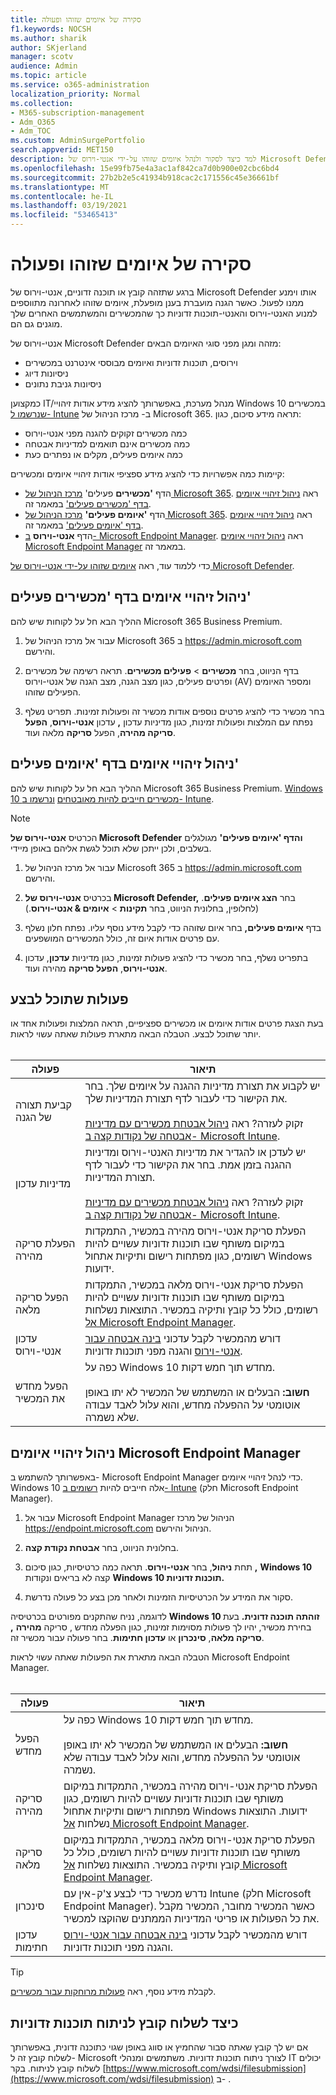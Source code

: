 ```yaml
---
title: סקירה של איומים שזוהו ופעולה
f1.keywords: NOCSH
ms.author: sharik
author: SKjerland
manager: scotv
audience: Admin
ms.topic: article
ms.service: o365-administration
localization_priority: Normal
ms.collection:
- M365-subscription-management
- Adm_O365
- Adm_TOC
ms.custom: AdminSurgePortfolio
search.appverid: MET150
description: למד כיצד לסקור ולנהל איומים שזוהו על-ידי אנטי-וירוס של Microsoft Defender במכשירי Windows 10 שלך.
ms.openlocfilehash: 15e99fb75e4a3ac1af842ca7d0b900e02cbc6bd4
ms.sourcegitcommit: 27b2b2e5c41934b918cac2c171556c45e36661bf
ms.translationtype: MT
ms.contentlocale: he-IL
ms.lasthandoff: 03/19/2021
ms.locfileid: "53465413"
---
```

# <a name="review-detected-threats-and-take-action"></a>סקירה של איומים שזוהו ופעולה

ברגע שתזהה קובץ או תוכנה זדוניים, אנטי-וירוס של Microsoft Defender אותו וימנע ממנו לפעול. כאשר הגנה מועברת בענן מופעלת, איומים שזוהו לאחרונה מתווספים למנוע האנטי-וירוס והאנטי-תוכנות זדוניות כך שהמכשירים והמשתמשים האחרים שלך מוגנים גם הם.

אנטי-וירוס של Microsoft Defender מזהה ומגן מפני סוגי האיומים הבאים:

- וירוסים, תוכנות זדוניות ואיומים מבוססי אינטרנט במכשירים
- ניסיונות דיוג
- ניסיונות גניבת נתונים

כמקצוען IT/מנהל מערכת, באפשרותך להציג מידע אודות זיהויי Windows 10 במכשירים [שנרשמו ל- Intune](/mem/intune/enrollment/device-enrollment) ב- מרכז הניהול של Microsoft 365. תראה מידע סיכום, כגון:

- כמה מכשירים זקוקים להגנה מפני אנטי-וירוס
- כמה מכשירים אינם תואמים למדיניות אבטחה
- כמה איומים פעילים, מקלים או נפתרים כעת

קיימות כמה אפשרויות כדי להציג מידע ספציפי אודות זיהויי איומים ומכשירים:

- הדף **'מכשירים** פעילים' <a href="https://go.microsoft.com/fwlink/p/?linkid=2024339" target="_blank">מרכז הניהול של Microsoft 365</a>. ראה [ניהול זיהויי איומים בדף 'מכשירים פעילים'](#manage-threat-detections-on-the-active-devices-page) במאמר זה.
- הדף **'איומים פעילים'** <a href="https://go.microsoft.com/fwlink/p/?linkid=2024339" target="_blank">מרכז הניהול של Microsoft 365</a>. ראה [ניהול זיהויי איומים בדף 'איומים פעילים'](#manage-threat-detections-on-the-active-threats-page) במאמר זה.
- הדף **אנטי-וירוס** <a href="https://go.microsoft.com/fwlink/p/?linkid=2150463" target="_blank">ב- Microsoft Endpoint Manager</a>. ראה [ניהול זיהויי איומים Microsoft Endpoint Manager](#manage-threat-detections-in-microsoft-endpoint-manager) במאמר זה.

כדי ללמוד עוד, ראה [איומים שזוהו על-ידי אנטי-וירוס של Microsoft Defender](threats-detected-defender-av.md).

## <a name="manage-threat-detections-on-the-active-devices-page"></a>ניהול זיהויי איומים בדף **'מכשירים פעילים'**

ההליך הבא חל על לקוחות שיש להם Microsoft 365 Business Premium.

1. עבור אל מרכז הניהול של Microsoft 365 ב <a href="https://go.microsoft.com/fwlink/p/?linkid=2024339" target="_blank">https://admin.microsoft.com</a> והירשם.

2. בדף הניווט, בחר **מכשירים**  >  **פעילים מכשירים**. תראה רשימה של מכשירים ופרטים פעילים, כגון מצב הגנה, מצב הגנה של אנטי-וירוס (AV) ומספר האיומים הפעילים שזוהו.

3. בחר מכשיר כדי להציג פרטים נוספים אודות מכשיר זה ופעולות זמינות. תפריט נשלף נפתח עם המלצות ופעולות זמינות, כגון מדיניות עדכון **,** עדכון **אנטי-וירוס**, **הפעל סריקה מהירה**, הפעל **סריקה** מלאה ועוד.

## <a name="manage-threat-detections-on-the-active-threats-page"></a>ניהול זיהויי איומים **בדף 'איומים פעילים'**

ההליך הבא חל על לקוחות שיש להם Microsoft 365 Business Premium. [Windows 10 מכשירים חייבים להיות מאובטחים](./secure-win-10-pcs.md) [ונרשמו ב- Intune](/mem/intune/enrollment/windows-enrollment-methods).

> [!NOTE]
> הכרטיס **אנטי-וירוס של Microsoft Defender** **והדף 'איומים פעילים'** מגולגלים בשלבים, ולכן ייתכן שלא תוכל לגשת אליהם באופן מיידי.

1. עבור אל מרכז הניהול של Microsoft 365 ב <a href="https://go.microsoft.com/fwlink/p/?linkid=2024339" target="_blank">https://admin.microsoft.com</a> והירשם.

2. בכרטיס **אנטי-וירוס של Microsoft Defender,** בחר **הצג איומים פעילים**. (לחלופין, בחלונית הניווט, בחר **תקינות**  >  **איומים & אנטי-וירוס**.)

3. בדף **איומים פעילים,** בחר איום שזוהה כדי לקבל מידע נוסף עליו. נפתח חלון נשלף עם פרטים אודות איום זה, כולל המכשירים המושפעים.

4. בתפריט נשלף, בחר מכשיר כדי להציג פעולות זמינות, כגון מדיניות **עדכון**, עדכון **אנטי-וירוס**, **הפעל סריקה** מהירה ועוד.

## <a name="actions-you-can-take"></a>פעולות שתוכל לבצע

בעת הצגת פרטים אודות איומים או מכשירים ספציפיים, תראה המלצות ופעולות אחד או יותר שתוכל לבצע. הטבלה הבאה מתארת פעולות שאתה עשוי לראות.<br><br>

| פעולה | תיאור |
|--|--|
| קביעת תצורה של הגנה | יש לקבוע את תצורת מדיניות ההגנה על איומים שלך. בחר את הקישור כדי לעבור לדף תצורת המדיניות שלך.<br><br>זקוק לעזרה? ראה [ניהול אבטחת מכשירים עם מדיניות אבטחה של נקודות קצה ב- Microsoft Intune](/mem/intune/protect/endpoint-security-policy). |
| מדיניות עדכון | יש לעדכן או להגדיר את מדיניות האנטי-וירוס ומדיניות ההגנה בזמן אמת. בחר את הקישור כדי לעבור לדף תצורת המדיניות.<br><br>זקוק לעזרה? ראה [ניהול אבטחת מכשירים עם מדיניות אבטחה של נקודות קצה ב- Microsoft Intune](/mem/intune/protect/endpoint-security-policy). |
| הפעלת סריקה מהירה | הפעלת סריקת אנטי-וירוס מהירה במכשיר, התמקדות במיקום משותף שבו תוכנות זדוניות עשויים להיות רשומים, כגון מפתחות רישום ותיקיות אתחול Windows ידועות. |
| הפעל סריקה מלאה | הפעלת סריקת אנטי-וירוס מלאה במכשיר, התמקדות במיקום משותף שבו תוכנות זדוניות עשויים להיות רשומים, כולל כל קובץ ותיקיה במכשיר. התוצאות נשלחות [אל Microsoft Endpoint Manager](/mem/intune/fundamentals/tutorial-walkthrough-endpoint-manager). |
| עדכון אנטי-וירוס | דורש מהמכשיר לקבל עדכוני [בינה אבטחה עבור אנטי-וירוס](https://go.microsoft.com/fwlink/?linkid=2149926) והגנה מפני תוכנות זדוניות. |
| הפעל מחדש את המכשיר | כפה על Windows 10 מחדש תוך חמש דקות.<br><br>**חשוב:** הבעלים או המשתמש של המכשיר לא יתו באופן אוטומטי על ההפעלה מחדש, והוא עלול לאבד עבודה שלא נשמרה. |

## <a name="manage-threat-detections-in-microsoft-endpoint-manager"></a>ניהול זיהויי איומים Microsoft Endpoint Manager

באפשרותך להשתמש ב- Microsoft Endpoint Manager כדי לנהל זיהויי איומים. Windows 10 אלה חייבים להיות [רשומים ב- Intune](/mem/intune/enrollment/windows-enrollment-methods) (חלק Microsoft Endpoint Manager).

1. עבור אל Microsoft Endpoint Manager הניהול של מרכז <a href="https://go.microsoft.com/fwlink/p/?linkid=2150463" target="_blank">https://endpoint.microsoft.com</a> הניהול והירשם.

2. בחלונית הניווט, בחר **אבטחת נקודת קצה**.

3. תחת **ניהול**, בחר **אנטי-וירוס**. תראה כמה כרטיסיות, כגון סיכום **,** **Windows 10** קצה לא בריאים ונקודות **Windows 10 תוכנות זדוניות.**

4. סקור את המידע על הכרטיסיות הזמינות ולאחר מכן בצע כל פעולה נדרשת.

לדוגמה, נניח שהתקנים מפורטים בכרטיסיה **Windows 10 זוהתה תוכנה זדונית.** בעת בחירת מכשיר, יהיו לך פעולות מסוימות זמינות, כגון הפעלה מחדש , סריקה **מהירה** **,** **סריקה מלאה**, **סינכרון** או **עדכון חתימות**. בחר פעולה עבור מכשיר זה.

הטבלה הבאה מתארת את הפעולות שאתה עשוי לראות Microsoft Endpoint Manager.<br><br>

| פעולה | תיאור |
|--|--|
| הפעל מחדש | כפה על Windows 10 מחדש תוך חמש דקות.<br><br>**חשוב:** הבעלים או המשתמש של המכשיר לא יתו באופן אוטומטי על ההפעלה מחדש, והוא עלול לאבד עבודה שלא נשמרה. |
| סריקה מהירה | הפעלת סריקת אנטי-וירוס מהירה במכשיר, התמקדות במיקום משותף שבו תוכנות זדוניות עשויים להיות רשומים, כגון מפתחות רישום ותיקיות אתחול Windows ידועות. התוצאות נשלחות [אל Microsoft Endpoint Manager](/mem/intune/fundamentals/tutorial-walkthrough-endpoint-manager). |
| סריקה מלאה | הפעלת סריקת אנטי-וירוס מלאה במכשיר, התמקדות במיקום משותף שבו תוכנות זדוניות עשויים להיות רשומים, כולל כל קובץ ותיקיה במכשיר. התוצאות נשלחות [אל Microsoft Endpoint Manager](/mem/intune/fundamentals/tutorial-walkthrough-endpoint-manager). |
| סינכרון | נדרש מכשיר כדי לבצע צ'ק-אין עם Intune (חלק Microsoft Endpoint Manager). כאשר המכשיר מחובר, המכשיר מקבל את כל הפעולות או פריטי המדיניות הממתנים שהוקצו למכשיר. |
| עדכון חתימות | דורש מהמכשיר לקבל עדכוני [בינה אבטחה עבור אנטי-וירוס](https://go.microsoft.com/fwlink/?linkid=2149926) והגנה מפני תוכנות זדוניות. |

> [!TIP]
> לקבלת מידע נוסף, ראה [פעולות מרוחקות עבור מכשירים](/mem/intune/protect/endpoint-security-manage-devices#remote-actions-for-devices).

## <a name="how-to-submit-a-file-for-malware-analysis"></a>כיצד לשלוח קובץ לניתוח תוכנות זדוניות

אם יש לך קובץ שאתה סבור שהחמיץ או סווג באופן שגוי כתוכנה זדונית, באפשרותך לשלוח קובץ זה ל- Microsoft לצורך ניתוח תוכנות זדוניות. משתמשים ומנהלי IT יכולים לשלוח קובץ לניתוח. בקר [https://www.microsoft.com/wdsi/filesubmission](https://www.microsoft.com/wdsi/filesubmission) ב- .